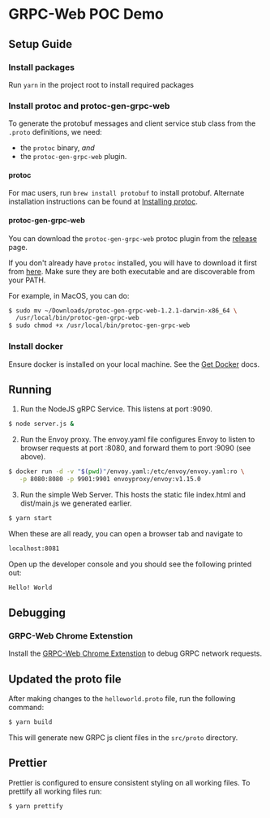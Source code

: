 # GRPC-Web POC Demo

## Setup Guide

### Install packages
Run `yarn` in the project root to install required packages

### Install protoc and protoc-gen-grpc-web
To generate the protobuf messages and client service stub class from the
`.proto` definitions, we need:
 - the `protoc` binary, _and_
 - the `protoc-gen-grpc-web` plugin.

#### protoc
For mac users, run `brew install protobuf` to install protobuf. Alternate installation instructions can be found at [Installing protoc](http://google.github.io/proto-lens/installing-protoc.html).

#### protoc-gen-grpc-web
You can download the `protoc-gen-grpc-web` protoc plugin from the
[release](https://github.com/grpc/grpc-web/releases) page.

If you don't already have `protoc` installed, you will have to download it
first from [here](https://github.com/protocolbuffers/protobuf/releases).
Make sure they are both executable and are discoverable from your PATH.

For example, in MacOS, you can do:

```sh
$ sudo mv ~/Downloads/protoc-gen-grpc-web-1.2.1-darwin-x86_64 \
  /usr/local/bin/protoc-gen-grpc-web
$ sudo chmod +x /usr/local/bin/protoc-gen-grpc-web
```
### Install docker
Ensure docker is installed on your local machine. See the [Get Docker](https://docs.docker.com/get-docker/) docs.

## Running

1. Run the NodeJS gRPC Service. This listens at port :9090.

 ```sh
 $ node server.js &
 ```

 2. Run the Envoy proxy. The envoy.yaml file configures Envoy to listen to browser requests at port :8080, and forward them to port :9090 (see above).

 ```sh
 $ docker run -d -v "$(pwd)"/envoy.yaml:/etc/envoy/envoy.yaml:ro \
    -p 8080:8080 -p 9901:9901 envoyproxy/envoy:v1.15.0
```

3. Run the simple Web Server. This hosts the static file index.html and dist/main.js we generated earlier.

```sh
$ yarn start
```

When these are all ready, you can open a browser tab and navigate to

```sh
localhost:8081
```

Open up the developer console and you should see the following printed out:

```sh
Hello! World
```

## Debugging

### GRPC-Web Chrome Extenstion
Install the [GRPC-Web Chrome Extenstion](https://chrome.google.com/webstore/detail/grpc-web-developer-tools/ddamlpimmiapbcopeoifjfmoabdbfbjj?hl=en) to debug GRPC network requests.


## Updated the proto file
After making changes to the `helloworld.proto` file, run the following command:
```sh
$ yarn build
```
This will generate new GRPC js client files in the `src/proto` directory.

## Prettier
Prettier is configured to ensure consistent styling on all working files. To prettify all working files run:
```sh
$ yarn prettify
```